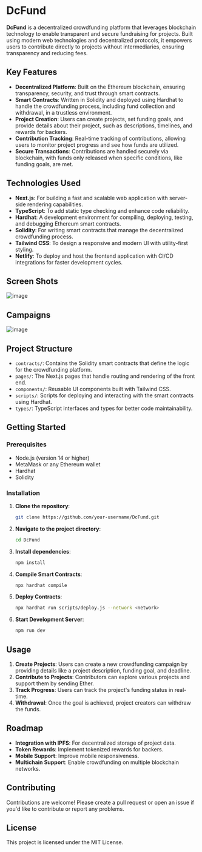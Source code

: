 
# DcFund

**DcFund** is a decentralized crowdfunding platform that leverages blockchain technology to enable transparent and secure fundraising for projects. Built using modern web technologies and decentralized protocols, it empowers users to contribute directly to projects without intermediaries, ensuring transparency and reducing fees.

## Key Features

- **Decentralized Platform**: Built on the Ethereum blockchain, ensuring transparency, security, and trust through smart contracts.
- **Smart Contracts**: Written in Solidity and deployed using Hardhat to handle the crowdfunding process, including fund collection and withdrawal, in a trustless environment.
- **Project Creation**: Users can create projects, set funding goals, and provide details about their project, such as descriptions, timelines, and rewards for backers.
- **Contribution Tracking**: Real-time tracking of contributions, allowing users to monitor project progress and see how funds are utilized.
- **Secure Transactions**: Contributions are handled securely via blockchain, with funds only released when specific conditions, like funding goals, are met.

## Technologies Used

- **Next.js**: For building a fast and scalable web application with server-side rendering capabilities.
- **TypeScript**: To add static type checking and enhance code reliability.
- **Hardhat**: A development environment for compiling, deploying, testing, and debugging Ethereum smart contracts.
- **Solidity**: For writing smart contracts that manage the decentralized crowdfunding process.
- **Tailwind CSS**: To design a responsive and modern UI with utility-first styling.
- **Netlify**: To deploy and host the frontend application with CI/CD integrations for faster development cycles.

## Screen Shots
![image](https://github.com/user-attachments/assets/5291fd21-bb71-4279-83f9-fe5fd6915f8d)

## Campaigns
![image](https://github.com/user-attachments/assets/44221123-10b1-4267-a04b-7778e28d82ca)



## Project Structure

- `contracts/`: Contains the Solidity smart contracts that define the logic for the crowdfunding platform.
- `pages/`: The Next.js pages that handle routing and rendering of the front end.
- `components/`: Reusable UI components built with Tailwind CSS.
- `scripts/`: Scripts for deploying and interacting with the smart contracts using Hardhat.
- `types/`: TypeScript interfaces and types for better code maintainability.

## Getting Started

### Prerequisites

- Node.js (version 14 or higher)
- MetaMask or any Ethereum wallet
- Hardhat
- Solidity

### Installation

1. **Clone the repository**:
   ```bash
   git clone https://github.com/your-username/DcFund.git
   ```
2. **Navigate to the project directory**:
   ```bash
   cd DcFund
   ```
3. **Install dependencies**:
   ```bash
   npm install
   ```

4. **Compile Smart Contracts**:
   ```bash
   npx hardhat compile
   ```

5. **Deploy Contracts**:
   ```bash
   npx hardhat run scripts/deploy.js --network <network>
   ```

6. **Start Development Server**:
   ```bash
   npm run dev
   ```

## Usage

1. **Create Projects**: Users can create a new crowdfunding campaign by providing details like a project description, funding goal, and deadline.
2. **Contribute to Projects**: Contributors can explore various projects and support them by sending Ether.
3. **Track Progress**: Users can track the project's funding status in real-time.
4. **Withdrawal**: Once the goal is achieved, project creators can withdraw the funds.

## Roadmap

- **Integration with IPFS**: For decentralized storage of project data.
- **Token Rewards**: Implement tokenized rewards for backers.
- **Mobile Support**: Improve mobile responsiveness.
- **Multichain Support**: Enable crowdfunding on multiple blockchain networks.

## Contributing

Contributions are welcome! Please create a pull request or open an issue if you'd like to contribute or report any problems.

## License

This project is licensed under the MIT License.
